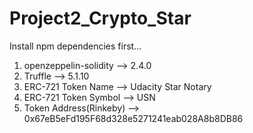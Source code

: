 # Project2_Crypto_Star
Install npm dependencies first...
1. openzeppelin-solidity --> 2.4.0
2. Truffle --> 5.1.10
3. ERC-721 Token Name --> Udacity Star Notary
4. ERC-721 Token Symbol --> USN
5. Token Address(Rinkeby) --> 0x67eB5eFd195F68d328e5271241eab028A8b8DB86

